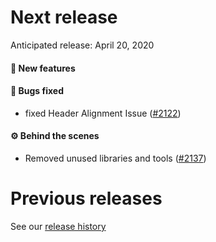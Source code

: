 # Next release

Anticipated release: April 20, 2020

#### 🚀 New features

#### 🐛 Bugs fixed

- fixed Header Alignment Issue ([#2122])

#### ⚙️ Behind the scenes

- Removed unused libraries and tools ([#2137])

# Previous releases

See our [release history](https://github.com/18F/cms-hitech-apd/releases)

[#2145]: https://github.com/18F/cms-hitech-apd/issues/2145
[#2137]: https://github.com/18F/cms-hitech-apd/issues/2137
[#2122]: https://github.com/18F/cms-hitech-apd/issues/2122
